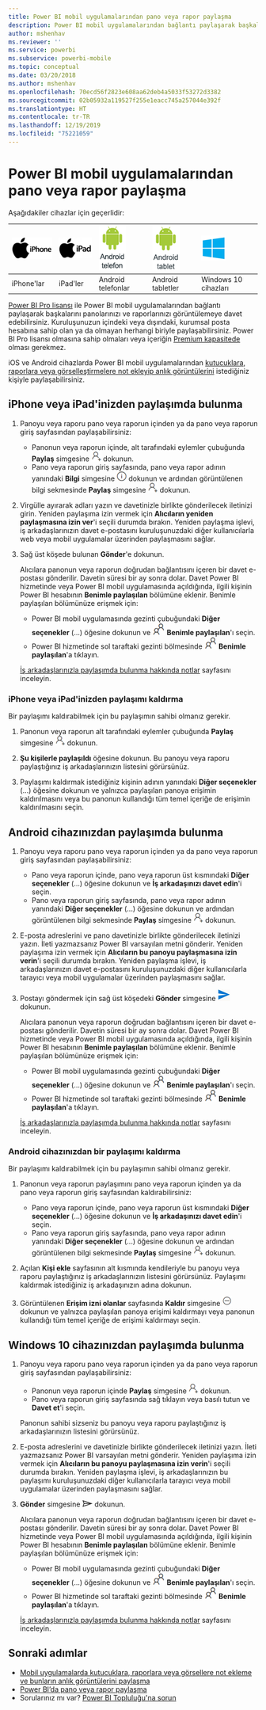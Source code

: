 ```yaml
---
title: Power BI mobil uygulamalarından pano veya rapor paylaşma
description: Power BI mobil uygulamalarından bağlantı paylaşarak başkalarını panolarınızı ve raporlarınızı görüntülemeye davet edin. Nasıl yapıldığını öğrenin.
author: mshenhav
ms.reviewer: ''
ms.service: powerbi
ms.subservice: powerbi-mobile
ms.topic: conceptual
ms.date: 03/20/2018
ms.author: mshenhav
ms.openlocfilehash: 70ecd56f2823e608aa62deb4a5033f53272d3382
ms.sourcegitcommit: 02b05932a119527f255e1eacc745a257044e392f
ms.translationtype: HT
ms.contentlocale: tr-TR
ms.lasthandoff: 12/19/2019
ms.locfileid: "75221059"
---
```

# <a name="share-a-dashboard-or-report-from-the-power-bi-mobile-apps"></a>Power BI mobil uygulamalarından pano veya rapor paylaşma
Aşağıdakiler cihazlar için geçerlidir:

| ![iPhone](./media/mobile-share-dashboard-from-the-mobile-apps/iphone-logo-50-px.png) | ![iPad](./media/mobile-share-dashboard-from-the-mobile-apps/ipad-logo-50-px.png) | ![Android telefon](./media/mobile-share-dashboard-from-the-mobile-apps/android-phone-logo-50-px.png) | ![Android tablet](./media/mobile-share-dashboard-from-the-mobile-apps/android-tablet-logo-50-px.png) | ![Windows 10](./media/mobile-share-dashboard-from-the-mobile-apps/win-10-logo-50-px.png) |
|:--- |:--- |:--- |:--- |:--- |
| iPhone'lar |iPad'ler |Android telefonlar |Android tabletler |Windows 10 cihazları |

[Power BI Pro lisansı](../../service-features-license-type.md) ile Power BI mobil uygulamalarından bağlantı paylaşarak başkalarını panolarınızı ve raporlarınızı görüntülemeye davet edebilirsiniz. Kuruluşunuzun içindeki veya dışındaki, kurumsal posta hesabına sahip olan ya da olmayan herhangi biriyle paylaşabilirsiniz. Power BI Pro lisansı olmasına sahip olmaları veya içeriğin [Premium kapasitede](../../service-premium-what-is.md) olması gerekmez.

iOS ve Android cihazlarda Power BI mobil uygulamalarından [kutucuklara, raporlara veya görselleştirmelere not ekleyip anlık görüntülerini](mobile-annotate-and-share-a-tile-from-the-mobile-apps.md) istediğiniz kişiyle paylaşabilirsiniz. 

## <a name="share-from-your-iphone-or-ipad"></a>iPhone veya iPad'inizden paylaşımda bulunma

1. Panoyu veya raporu pano veya raporun içinden ya da pano veya raporun giriş sayfasından paylaşabilirsiniz:
    *  Panonun veya raporun içinde, alt tarafındaki eylemler çubuğunda **Paylaş** simgesine ![davet et simgesi](././media/mobile-share-dashboard-from-the-mobile-apps/power-bi-android-invite-icon-ss.png) dokunun.
    *  Pano veya raporun giriş sayfasında, pano veya rapor adının yanındaki **Bilgi** simgesine ![Daha fazla bilgi](./media/mobile-share-dashboard-from-the-mobile-apps/power-bi-more-info-icon.png) dokunun ve ardından görüntülenen bilgi sekmesinde **Paylaş** simgesine ![Davet et simgesi](./media/mobile-share-dashboard-from-the-mobile-apps/power-bi-android-invite-icon-ss.png) dokunun.
2. Virgülle ayırarak adları yazın ve davetinizle birlikte gönderilecek iletinizi girin. Yeniden paylaşıma izin vermek için **Alıcıların yeniden paylaşmasına izin ver**'i seçili durumda bırakın. Yeniden paylaşma işlevi, iş arkadaşlarınızın davet e-postasını kuruluşunuzdaki diğer kullanıcılarla web veya mobil uygulamalar üzerinden paylaşmasını sağlar.
3. Sağ üst köşede bulunan **Gönder**'e dokunun.
   
   Alıcılara panonun veya raporun doğrudan bağlantısını içeren bir davet e-postası gönderilir. Davetin süresi bir ay sonra dolar. Davet Power BI hizmetinde veya Power BI mobil uygulamasında açıldığında, ilgili kişinin Power BI hesabının **Benimle paylaşılan** bölümüne eklenir. Benimle paylaşılan bölümünüze erişmek için:
   
   * Power BI mobil uygulamasında gezinti çubuğundaki **Diğer seçenekler** (...) öğesine dokunun ve ![Benimle paylaşılan](./././media/mobile-share-dashboard-from-the-mobile-apps/power-bi-shared-with-me-icon.png) **Benimle paylaşılan**'ı seçin.
   * Power BI hizmetinde sol taraftaki gezinti bölmesinde ![Benimle paylaşılan](./././media/mobile-share-dashboard-from-the-mobile-apps/power-bi-shared-with-me-icon.png) **Benimle paylaşılan**'a tıklayın.
   
   [İş arkadaşlarınızla paylaşımda bulunma hakkında notlar](../../service-share-dashboards.md) sayfasını inceleyin.

### <a name="unshare-from-your-iphone-or-ipad"></a>iPhone veya iPad'inizden paylaşımı kaldırma
Bir paylaşımı kaldırabilmek için bu paylaşımın sahibi olmanız gerekir.

1. Panonun veya raporun alt tarafındaki eylemler çubuğunda **Paylaş** simgesine ![Paylaş simgesi](././media/mobile-share-dashboard-from-the-mobile-apps/power-bi-android-invite-icon-ss.png) dokunun.
2. **Şu kişilerle paylaşıldı** öğesine dokunun. Bu panoyu veya raporu paylaştığınız iş arkadaşlarınızın listesini görürsünüz.

3. Paylaşımı kaldırmak istediğiniz kişinin adının yanındaki **Diğer seçenekler** (...) öğesine dokunun ve yalnızca paylaşılan panoya erişimin kaldırılmasını veya bu panonun kullandığı tüm temel içeriğe de erişimin kaldırılmasını seçin.



## <a name="share-from-your-android-device"></a>Android cihazınızdan paylaşımda bulunma
1. Panoyu veya raporu pano veya raporun içinden ya da pano veya raporun giriş sayfasından paylaşabilirsiniz:
    *  Pano veya raporun içinde, pano veya raporun üst kısmındaki **Diğer seçenekler** (...) öğesine dokunun ve **İş arkadaşınızı davet edin**'i seçin.
    *  Pano veya raporun giriş sayfasında, pano veya rapor adının yanındaki **Diğer seçenekler** (...) öğesine dokunun ve ardından görüntülenen bilgi sekmesinde **Paylaş** simgesine ![Davet et simgesi](./media/mobile-share-dashboard-from-the-mobile-apps/power-bi-android-invite-icon-ss.png) dokunun.
 
2. E-posta adreslerini ve pano davetinizle birlikte gönderilecek iletinizi yazın. İleti yazmazsanız Power BI varsayılan metni gönderir. Yeniden paylaşıma izin vermek için **Alıcıların bu panoyu paylaşmasına izin verin**'i seçili durumda bırakın. Yeniden paylaşma işlevi, iş arkadaşlarınızın davet e-postasını kuruluşunuzdaki diğer kullanıcılarla tarayıcı veya mobil uygulamalar üzerinden paylaşmasını sağlar.
   
3. Postayı göndermek için sağ üst köşedeki **Gönder** simgesine ![Gönder simgesi](./media/mobile-share-dashboard-from-the-mobile-apps/power-bi-android-send-icon.png) dokunun.
   
    Alıcılara panonun veya raporun doğrudan bağlantısını içeren bir davet e-postası gönderilir. Davetin süresi bir ay sonra dolar. Davet Power BI hizmetinde veya Power BI mobil uygulamasında açıldığında, ilgili kişinin Power BI hesabının **Benimle paylaşılan** bölümüne eklenir. Benimle paylaşılan bölümünüze erişmek için:
   * Power BI mobil uygulamasında gezinti çubuğundaki **Diğer seçenekler** (...) öğesine dokunun ve ![Benimle paylaşılan](./././media/mobile-share-dashboard-from-the-mobile-apps/power-bi-shared-with-me-icon.png) **Benimle paylaşılan**'ı seçin.
   * Power BI hizmetinde sol taraftaki gezinti bölmesinde ![Benimle paylaşılan](./././media/mobile-share-dashboard-from-the-mobile-apps/power-bi-shared-with-me-icon.png) **Benimle paylaşılan**'a tıklayın.
   
   [İş arkadaşlarınızla paylaşımda bulunma hakkında notlar](../../service-share-dashboards.md) sayfasını inceleyin.


### <a name="unshare-from-your-android-device"></a>Android cihazınızdan bir paylaşımı kaldırma
Bir paylaşımı kaldırabilmek için bu paylaşımın sahibi olmanız gerekir.

1. Panonun veya raporun paylaşımını pano veya raporun içinden ya da pano veya raporun giriş sayfasından kaldırabilirsiniz:
    *  Pano veya raporun içinde, pano veya raporun üst kısmındaki **Diğer seçenekler** (...) öğesine dokunun ve **İş arkadaşınızı davet edin**'i seçin.
    *  Pano veya raporun giriş sayfasında, pano veya rapor adının yanındaki **Diğer seçenekler** (...) öğesine dokunun ve ardından görüntülenen bilgi sekmesinde **Paylaş** simgesine ![Davet et simgesi](./media/mobile-share-dashboard-from-the-mobile-apps/power-bi-android-invite-icon-ss.png) dokunun.

2. Açılan **Kişi ekle** sayfasının alt kısmında kendileriyle bu panoyu veya raporu paylaştığınız iş arkadaşlarınızın listesini görürsünüz. Paylaşımı kaldırmak istediğiniz iş arkadaşınızın adına dokunun.
3. Görüntülenen **Erişim izni olanlar** sayfasında **Kaldır** simgesine ![Kaldır simgesi](./media/mobile-share-dashboard-from-the-mobile-apps/power-bi-android-remove-icon.png) dokunun ve yalnızca paylaşılan panoya erişimi kaldırmayı veya panonun kullandığı tüm temel içeriğe de erişimi kaldırmayı seçin.

## <a name="share-from-your-windows-10-device"></a>Windows 10 cihazınızdan paylaşımda bulunma

1. Panoyu veya raporu pano veya raporun içinden ya da pano veya raporun giriş sayfasından paylaşabilirsiniz:
    * Panonun veya raporun içinde **Paylaş** simgesine ![Davet et simgesi](./media/mobile-share-dashboard-from-the-mobile-apps/power-bi-android-invite-icon-ss.png) dokunun.
    * Pano veya raporun giriş sayfasında sağ tıklayın veya basılı tutun ve **Davet et**'i seçin.
   
   Panonun sahibi sizseniz bu panoyu veya raporu paylaştığınız iş arkadaşlarınızın listesini görürsünüz.

2. E-posta adreslerini ve davetinizle birlikte gönderilecek iletinizi yazın. İleti yazmazsanız Power BI varsayılan metni gönderir. Yeniden paylaşıma izin vermek için **Alıcıların bu panoyu paylaşmasına izin verin**'i seçili durumda bırakın. Yeniden paylaşma işlevi, iş arkadaşlarınızın bu paylaşımı kuruluşunuzdaki diğer kullanıcılarla tarayıcı veya mobil uygulamalar üzerinden paylaşmasını sağlar.
   
3. **Gönder** simgesine ![Gönder simgesi](./media/mobile-share-dashboard-from-the-mobile-apps/pbi_win10ph_sendicon.png) dokunun.
   
    Alıcılara panonun veya raporun doğrudan bağlantısını içeren bir davet e-postası gönderilir. Davetin süresi bir ay sonra dolar. Davet Power BI hizmetinde veya Power BI mobil uygulamasında açıldığında, ilgili kişinin Power BI hesabının **Benimle paylaşılan** bölümüne eklenir. Benimle paylaşılan bölümünüze erişmek için:
   
   * Power BI mobil uygulamasında gezinti çubuğundaki **Diğer seçenekler** (...) öğesine dokunun ve ![Benimle paylaşılan](./././media/mobile-share-dashboard-from-the-mobile-apps/power-bi-shared-with-me-icon.png) **Benimle paylaşılan**'ı seçin.
   * Power BI hizmetinde sol taraftaki gezinti bölmesinde ![Benimle paylaşılan](./././media/mobile-share-dashboard-from-the-mobile-apps/power-bi-shared-with-me-icon.png) **Benimle paylaşılan**'a tıklayın.
   
   [İş arkadaşlarınızla paylaşımda bulunma hakkında notlar](../../service-share-dashboards.md) sayfasını inceleyin.

## <a name="next-steps"></a>Sonraki adımlar
* [Mobil uygulamalarda kutucuklara, raporlara veya görsellere not ekleme ve bunların anlık görüntülerini paylaşma](mobile-annotate-and-share-a-tile-from-the-mobile-apps.md)
* [Power BI’da pano veya rapor paylaşma](../../service-share-dashboards.md)
* Sorularınız mı var? [Power BI Topluluğu'na sorun](https://community.powerbi.com/)


